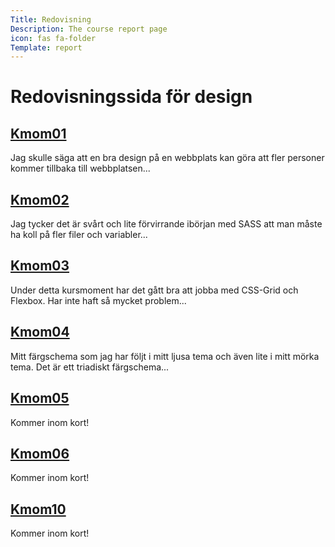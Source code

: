 ```yaml
---
Title: Redovisning
Description: The course report page
icon: fas fa-folder
Template: report
---
```


Redovisningssida för design
==================

<div class="kmom-box">
    <h2><a href="report/kmom01">Kmom01</a></h2>
    <p>Jag skulle säga att en bra design på en webbplats kan göra att fler
    personer kommer tillbaka till webbplatsen...<a href="report/kmom01"><i class="fas fa-arrow-circle-right"></i></p></a>
</div>

<div class="kmom-box">
    <h2><a href="report/kmom02">Kmom02</a></h2>
    <p>Jag tycker det är svårt och lite förvirrande ibörjan med SASS att man måste ha koll på fler filer och variabler...<a href="report/kmom02"><i class="fas fa-arrow-circle-right"></i></p></a>
</div>

<div class="kmom-box">
    <h2><a href="report/kmom03">Kmom03</a></h2>
    <p>Under detta kursmoment har det gått bra att jobba med CSS-Grid och Flexbox.
    Har inte haft så mycket problem...<a href="report/kmom03"><i class="fas fa-arrow-circle-right"></i></p></a>
</div>

<div class="kmom-box">
    <h2><a href="report/kmom04">Kmom04</a></h2>
    <p>Mitt färgschema som jag har följt i mitt ljusa tema och även lite i mitt mörka tema. Det är ett triadiskt färgschema...<a href="report/kmom04"><i class="fas fa-arrow-circle-right"></i></p></a>
</div>

<div class="kmom-box">
    <h2><a href="report/kmom05">Kmom05</a></h2>
    <p>Kommer inom kort!<a href="report/kmom05"><i class="fas fa-arrow-circle-right"></i></p></a>
</div>

<div class="kmom-box">
    <h2><a href="report/kmom06">Kmom06</a></h2>
    <p>Kommer inom kort!<a href="report/kmom06"><i class="fas fa-arrow-circle-right"></i></p></a>
</div>

<div class="kmom-box project">
    <h2><a href="report/kmom10">Kmom10</a></h2>
    <p>Kommer inom kort!<a href="report/kmom10"><i class="fas fa-arrow-circle-right"></i></p></a>
</div>
